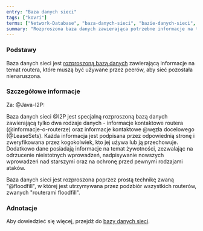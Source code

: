 ```yaml
---
entry: "Baza danych sieci"
tags: ["kovri"]
terms: ["Network-Database", "baza-danych-sieci", "bazie-danych-sieci", "bazą-danych-sieci", "bazy-danych-sieci"]
summary: "Rozproszona baza danych zawierająca potrzebne informacje na temat routera, aby sieć pozostała nienaruszona."
---
```


### Podstawy

Baza danych sieci jest [rozproszoną bazą danych](https://en.wikipedia.org/wiki/Distributed_database) zawierającą informacje na temat routera, które muszą być używane przez peerów, aby sieć pozostała nienaruszona.

### Szczegółowe informacje

Za: @Java-I2P:

>
Baza danych sieci @I2P jest specjalną rozproszoną bazą danych zawierającą tylko dwa rodzaje danych - informacje kontaktowe routera (@informacje-o-routerze) oraz  informacje kontaktowe @węzła docelowego (@LeaseSets). Każda informacja jest podpisana przez odpowiednią stronę i zweryfikowana przez kogokolwiek, kto jej używa lub ją przechowuje. Dodatkowo dane posiadają informacje na temat żywotności, zezwalając na odrzucenie nieistotnych wprowadzeń, nadpisywanie nowszych wprowadzeń nad starszymi oraz na ochronę przed pewnymi rodzajami ataków.

>
Baza danych sieci jest rozproszona poprzez prostą technikę zwaną "@floodfill", w której jest utrzymywana przez podzbiór wszystkich routerów, zwanych "routerami floodfill".

### Adnotacje

Aby dowiedzieć się więcej, przejdź do [bazy danych sieci](https://geti2p.net/en/docs/how/network-database).
